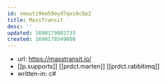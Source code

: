 ```yaml
---
id: vmuutz9km59eyd7qxs6c8p2
title: MassTransit
desc: ''
updated: 1690179002733
created: 1690178549008
---
```


- url: https://masstransit.io/
- [[p.supports]] [[prdct.marten]] [[prdct.rabbitimq]]
- written-in: c#